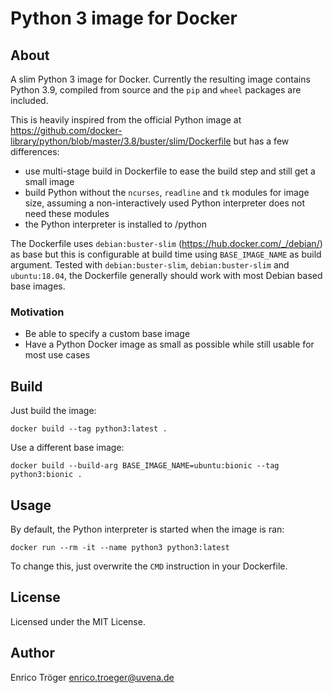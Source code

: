 # Python 3 image for Docker

## About

A slim Python 3 image for Docker.
Currently the resulting image contains Python 3.9, compiled from source and
the `pip` and `wheel` packages are included.

This is heavily inspired from the official Python image at
https://github.com/docker-library/python/blob/master/3.8/buster/slim/Dockerfile
but has a few differences:

  - use multi-stage build in Dockerfile to ease the build step and still get
    a small image
  - build Python without the `ncurses`, `readline` and `tk` modules for image
    size, assuming a non-interactively used Python interpreter does not need
    these modules
  - the Python interpreter is installed to /python

The Dockerfile uses `debian:buster-slim` (https://hub.docker.com/_/debian/)
as base but this is configurable at build time using `BASE_IMAGE_NAME`
as build argument.
Tested with `debian:buster-slim`, `debian:buster-slim` and `ubuntu:18.04`,
the Dockerfile generally should work with most Debian based base images.

### Motivation

- Be able to specify a custom base image
- Have a Python Docker image as small as possible while still usable for most use cases


## Build

Just build the image:

    docker build --tag python3:latest .

Use a different base image:

    docker build --build-arg BASE_IMAGE_NAME=ubuntu:bionic --tag python3:bionic .


## Usage

By default, the Python interpreter is started when the image is ran:

    docker run --rm -it --name python3 python3:latest

To change this, just overwrite the `CMD` instruction in your Dockerfile.


## License

Licensed under the MIT License.


## Author

Enrico Tröger <enrico.troeger@uvena.de>
